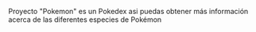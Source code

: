 Proyecto "Pokemon" es un Pokedex asi puedas obtener más información acerca de las diferentes especies de Pokémon 
